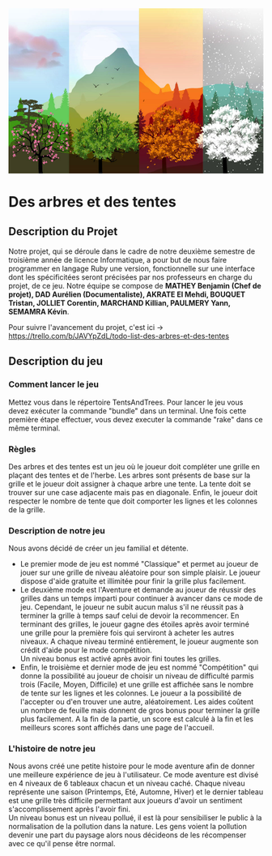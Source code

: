 ﻿<img src="./Assets/Autres/ImgPresentation.jpg" width="1500" align="center">

# Des arbres et des tentes

## Description du Projet


Notre projet, qui se déroule dans le cadre de notre deuxième semestre de troisième année de licence Informatique, a pour but de nous faire programmer en langage Ruby une version, fonctionnelle sur une interface dont les spécificitées seront précisées par nos professeurs en charge du projet, de ce jeu. Notre équipe se compose de **MATHEY Benjamin (Chef de projet), DAD Aurélien (Documentaliste), AKRATE El Mehdi, BOUQUET Tristan, JOLLIET Corentin, MARCHAND Killian, PAULMERY Yann, SEMAMRA Kévin**.<br/>

Pour suivre l'avancement du projet, c'est ici -> https://trello.com/b/JAVYpZdL/todo-list-des-arbres-et-des-tentes


## Description du jeu

### Comment lancer le jeu
Mettez vous dans le répertoire TentsAndTrees. 
Pour lancer le jeu vous devez exécuter la commande "bundle" dans un terminal.
Une fois cette première étape effectuer, vous devez executer la commande "rake" dans ce même terminal. 

### Règles
Des arbres et des tentes est un jeu où le joueur doit compléter une grille en plaçant des tentes et de l'herbe. Les arbres sont présents de base sur la grille et le joueur doit assigner à chaque arbre une tente. La tente doit se trouver sur une case adjacente mais pas en diagonale. Enfin, le joueur doit respecter le nombre de tente que doit comporter les lignes et les colonnes de la grille.<br/>

### Description de notre jeu
Nous avons décidé de créer un jeu familial et détente. <br/>
- Le premier mode de jeu est nommé "Classique" et permet au joueur de jouer sur une grille de niveau aléatoire pour son simple plaisir. Le joueur dispose d'aide gratuite et illimitée pour finir la grille plus facilement.<br/>
- Le deuxième mode est l'Aventure et demande au joueur de réussir des grilles dans un temps imparti pour continuer à avancer dans ce mode de jeu. Cependant, le joueur ne subit aucun malus s'il ne réussit pas à terminer la grille à temps sauf celui de devoir la recommencer. En terminant des grilles, le joueur gagne des étoiles après avoir terminé une grille pour la première fois qui serviront à acheter les autres niveaux. A chaque niveau terminé entièrement, le joueur augmente son crédit d'aide pour le mode compétition.<br/>
  Un niveau bonus est activé après avoir fini toutes les grilles.<br/>
- Enfin, le troisième et dernier mode de jeu est nommé "Compétition" qui donne la possibilité au joueur de choisir un niveau de difficulté parmis trois (Facile, Moyen, Difficile) et une grille est affichée sans le nombre de tente sur les lignes et les colonnes. Le joueur a la possibilité de l'accepter ou d'en trouver une autre, aléatoirement. Les aides coûtent un nombre de feuille mais donnent de gros bonus pour terminer la grille plus facilement. A la fin de la partie, un score est calculé à la fin et les meilleurs scores sont affichés dans une page de l'accueil.<br/>

### L'histoire de notre jeu
Nous avons créé une petite histoire pour le mode aventure afin de donner une meilleure expérience de jeu à l'utilisateur. Ce mode aventure est divisé en 4 niveaux de 6 tableaux chacun et un niveau caché. Chaque niveau représente une saison (Printemps, Eté, Automne, Hiver) et le dernier tableau est une grille très difficile permettant aux joueurs d'avoir un sentiment s'accomplissement après l'avoir fini.<br/>
Un niveau bonus est un niveau pollué, il est là pour sensibiliser le public à la normalisation de la pollution dans la nature. Les gens voient la pollution devenir une part du paysage alors nous décideons de les récompenser avec ce qu'il pense être normal.<br/>
